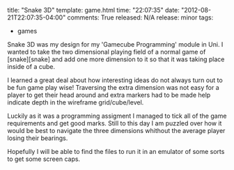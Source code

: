 title: "Snake 3D"
template: game.html
time: "22:07:35"
date: "2012-08-21T22:07:35-04:00"
comments: True
released: N/A
release: minor 
tags:
- games

Snake 3D was my design for my 'Gamecube Programming' module in Uni. I wanted to take the two dimensional playing field of a normal game of [snake][snake] and add one more dimension to it so that it was taking place inside of a cube.

I learned a great deal about how interesting ideas do not always turn out to be fun game play wise! Traversing the extra dimension was not easy for a player to get their head around and extra markers had to be made help indicate depth in the wireframe grid/cube/level.

Luckily as it was a programming assigment I managed to tick all of the game requirements and get good marks. Still to this day I am puzzled over how it would be best to navigate the three dimensions whithout the average player losing their bearings.

Hopefully I will be able to find the files to run it in an emulator of some sorts to get some screen caps.
